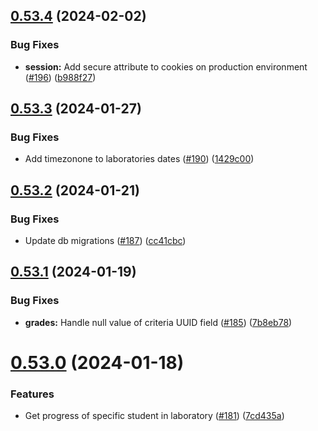 ## [0.53.4](https://github.com/upb-code-labs/main-api/compare/v0.53.3...v0.53.4) (2024-02-02)


### Bug Fixes

* **session:** Add secure attribute to cookies on production environment ([#196](https://github.com/upb-code-labs/main-api/issues/196)) ([b988f27](https://github.com/upb-code-labs/main-api/commit/b988f27ca700c18e90db41cb086f246e30cd5c36))



## [0.53.3](https://github.com/upb-code-labs/main-api/compare/v0.53.2...v0.53.3) (2024-01-27)


### Bug Fixes

* Add timezonone to laboratories dates ([#190](https://github.com/upb-code-labs/main-api/issues/190)) ([1429c00](https://github.com/upb-code-labs/main-api/commit/1429c00ee2b26d522108d2b626402f56b4d82499))



## [0.53.2](https://github.com/upb-code-labs/main-api/compare/v0.53.1...v0.53.2) (2024-01-21)


### Bug Fixes

* Update db migrations ([#187](https://github.com/upb-code-labs/main-api/issues/187)) ([cc41cbc](https://github.com/upb-code-labs/main-api/commit/cc41cbcd90a1ae2619793fa97ecb08bad6dbd467))



## [0.53.1](https://github.com/upb-code-labs/main-api/compare/v0.53.0...v0.53.1) (2024-01-19)


### Bug Fixes

* **grades:** Handle null value of criteria UUID field ([#185](https://github.com/upb-code-labs/main-api/issues/185)) ([7b8eb78](https://github.com/upb-code-labs/main-api/commit/7b8eb78afd5eb5845c12d393f693baaddf03c865))



# [0.53.0](https://github.com/upb-code-labs/main-api/compare/v0.52.0...v0.53.0) (2024-01-18)


### Features

* Get progress of specific student in laboratory ([#181](https://github.com/upb-code-labs/main-api/issues/181)) ([7cd435a](https://github.com/upb-code-labs/main-api/commit/7cd435a733b4cf58ca3a7eb74a02a755239664b3))



